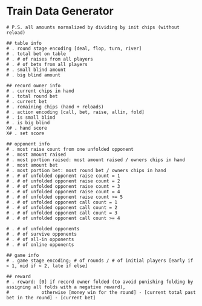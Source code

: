 # Train Data Generator
 
    # P.S. all amounts normalized by dividing by init chips (without reload)
    
    ## table info
    # . round stage encoding [deal, flop, turn, river]
    # . total bet on table
    # . # of raises from all players
    # . # of bets from all players
	# . small blind amount
	# . big blind amount
	
    ## record owner info
    # . current chips in hand
	# . total round bet
	# . current bet
    # . remaining chips (hand + reloads)
    # . action encoding [call, bet, raise, allin, fold]
	# . is small blind
	# . is big blind
    X# . hand score
	X# . set score
    
    ## opponent info
	# . most raise count from one unfolded opponent
	# . most amount raised
	# . most portion raised: most amount raised / owners chips in hand
	# . most amount bet
	# . most portion bet: most round bet / owners chips in hand
	# . # of unfolded opponent raise count = 1
	# . # of unfolded opponent raise count = 2
	# . # of unfolded opponent raise count = 3
	# . # of unfolded opponent raise count = 4
	# . # of unfolded opponent raise count >= 5
    # . # of unfolded opponent call count = 1
	# . # of unfolded opponent call count = 2
	# . # of unfolded opponent call count = 3
	# . # of unfolded opponent call count >= 4
    
    # . # of unfolded opponents
    # . # of survive opponents
    # . # of all-in opponents
    # . # of online opponents
    
    ## game info
    # . game stage encoding; # of rounds / # of initial players [early if < 1, mid if < 2, late if else]
	
	## reward
	# . reward: [0] if record owner folded (to avoid punishing folding by assigning all folds with a negative reward),
	#            otherwise [money win for the round] - [current total past bet in the round] - [current bet]
    
